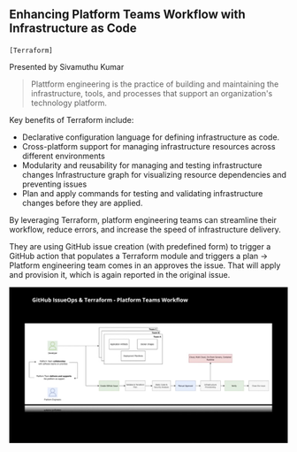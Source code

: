 ## Enhancing Platform Teams Workflow with Infrastructure as Code

`[Terraform]`

Presented by Sivamuthu Kumar

> Plattform engineering is the practice of building and maintaining the infrastructure, tools, and processes that support an organization's technology platform.

Key benefits of Terraform include:
* Declarative configuration language for defining infrastructure as code.
* Cross-platform support for managing infrastructure resources across different environments
* Modularity and reusability for managing and testing infrastructure changes Infrastructure graph for visualizing resource dependencies and preventing issues
* Plan and apply commands for testing and validating infrastructure changes before they are applied.
  
By leveraging Terraform, platform engineering teams can streamline their workflow, reduce errors, and increase the speed of infrastructure delivery.

They are using GitHub issue creation (with predefined form) to trigger a GitHub action that populates a Terraform module and triggers a plan -> Platform engineering team comes in an approves the issue. That will apply and provision it, which is again reported in the original issue.

![](./reference/Enhancing_Platform_Teams_Workflow/5.png)
